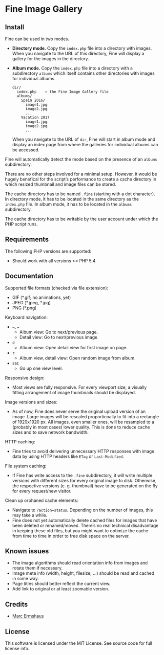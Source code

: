 # Fine Image Gallery


## Install

Fine can be used in two modes.

- **Directory mode.** Copy the `index.php` file into a directory with images.
  When you navigate to the URL of this directory, Fine will display a gallery
  for the images in the directory.

- **Album mode.** Copy the `index.php` file into a directory with a
  subdirectory `albums` which itself contains other directories with images for
  individual albums.

  ~~~
  dir/
    index.php    ← the Fine Image Gallery file
    albums/
      Spain 2016/
        image1.jpg
        image2.jpg
        ...
      Vacation 2017
        image1.jpg
        image2.jpg
        ...
  ~~~

  When you navigate to the URL of `dir`, Fine will start in album mode and
  display an index page from where the galleries for individual albums can be
  accessed.

Fine will automatically detect the mode based on the presence of an `albums`
subdirectory.

There are no other steps involved for a minimal setup. However, it would be
hugely benefical for the script’s performance to create a cache directory in
which resized thumbnail and image files can be stored.

The cache directory has to be named `.fine` (starting with a dot character). In
directory mode, it has to be located in the same directory as the `index.php`
file. In album mode, it has to be located in the `albums` subdirectory.

The cache directory has to be writable by the user account under which the PHP
script runs.


## Requirements

The following PHP versions are supported:

- Should work with all versions >= PHP 5.4.


## Documentation

Supported file formats (checked via file extension):

- GIF (*.gif; no animations, yet)
- JPEG (*.jpeg, *.jpg)
- PNG (*.png)

Keyboard navigation:

- `←`, `→`
  - Album view: Go to next/previous page.
  - Detail view: Go to next/previous image.
- `d`
  - Album view: Open detail view for first image on page.
- `r`
  - Album view, detail view: Open random image from album.
- `ESC`
  - Go up one view level.

Responsive design:

- Most views are fully responsive. For every viewport size, a visually fitting
  arrangement of image thumbnails should be displayed.

Image versions and sizes:

- As of now, Fine does never serve the original upload version of an image.
  Large images will be rescaled proportionally to fit into a rectangle of
  1920x1920 px. All images, even smaller ones, will be resampled to a (probably
  in most cases) lower quality. This is done to reduce cache sizes and to save
  network bandwidth.

HTTP caching:

- Fine tries to avoid delivering unnecessary HTTP responses with image data by
  using HTTP headers like `ETag` or `Last-Modified`.

File system caching:

- If Fine has write access to the `.fine` subdirectory, it will write multiple
  versions with different sizes for every original image to disk. Otherwise,
  the respective versions (e. g. thumbnail) have to be generated on the fly for
  every request/new visitor.

Clean up orphaned cache elements:

- Navigate to `?action=status`. Depending on the number of images, this may
  take a while.
- Fine does not yet automatically delete cached files for images that have been
  deleted or renamed/moved. There’s no real technical disadvantage in keeping
  these old files, but you might want to optimize the cache from time to time
  in order to free disk space on the server.


## Known issues

- The image algorithms should read orientation info from images and rotate them
  if necessary.
- Image meta info (width, height, filesize, …) should be read and cached in
  some way.
- Page titles should better reflect the current view.
- Add link to original or at least zoomable version.


## Credits

- [Marc Ermshaus](http://www.ermshaus.org)


## License

This software is licensed under the MIT License. See source code for full
license info.
